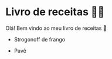 # Livro de receitas :woman_cook:

Olá! Bem vindo ao meu livro de receitas :wave:

- Strogonoff de frango

- Pavê

  
  
  

